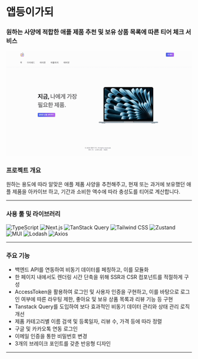 # 앱등이가되
### 원하는 사양에 적합한 애플 제품 추천 및 보유 상품 목록에 따른 티어 체크 서비스



![시연](./public/assets/demo/beApple_demo.gif)


### 프로젝트 개요

원하는 용도에 따라 알맞은 애플 제품 사양을 추천해주고, 현재 또는 과거에 보유했던 애플 제품을 아카이브 하고, 기간과 소비한 액수에 따라 충성도를 티어로 계산합니다.



---


### 사용 툴 및 라이브러리
![TypeScript](https://img.shields.io/badge/TypeScript-3178C6?style=for-the-badge&logo=typescript&logoColor=white)
![Next.js](https://img.shields.io/badge/Next.js-000000?style=for-the-badge&logo=next.js&logoColor=white)
![TanStack Query](https://img.shields.io/badge/TanStack%20Query-FF4154?style=for-the-badge&logo=react-query&logoColor=white)
![Tailwind CSS](https://img.shields.io/badge/Tailwind%20CSS-06B6D4?style=for-the-badge&logo=tailwind-css&logoColor=white)
![Zustand](https://img.shields.io/badge/Zustand-000000?style=for-the-badge&logo=Zustand&logoColor=white)
![MUI](https://img.shields.io/badge/MUI-007FFF?style=for-the-badge&logo=mui&logoColor=white)
![Lodash](https://img.shields.io/badge/Lodash-3492FF?style=for-the-badge&logo=lodash&logoColor=white)
![Axios](https://img.shields.io/badge/Axios-5A29E4?style=for-the-badge&logo=axios&logoColor=white)


---


### 주요 기능

+ 백엔드 API를 연동하여 비동기 데이터를 페칭하고, 이를 모듈화
+ 한 페이지 내에서도 렌더링 시간 단축을 위해 SSR과 CSR 컴포넌트를 적절하게 구성
+ AccessToken을 활용하여 로그인 및 사용자 인증을 구현하고, 이를 바탕으로 로그인 여부에 따른 라우팅 제한, 좋아요 및 보유 상품 목록과 리뷰 기능 등 구현
+ Tanstack Query를 도입하여 보다 효과적인 비동기 데이터 관리와 상태 관리 로직 개선
+ 제품 카테고리별 이름 검색 및 등록일자, 리뷰 수, 가격 등에 따라 정렬
+ 구글 및 카카오톡 연동 로그인
+ 이메일 인증을 통한 비밀번호 변경
+ 3개의 브레이크 포인트를 갖춘 반응형 디자인



---

